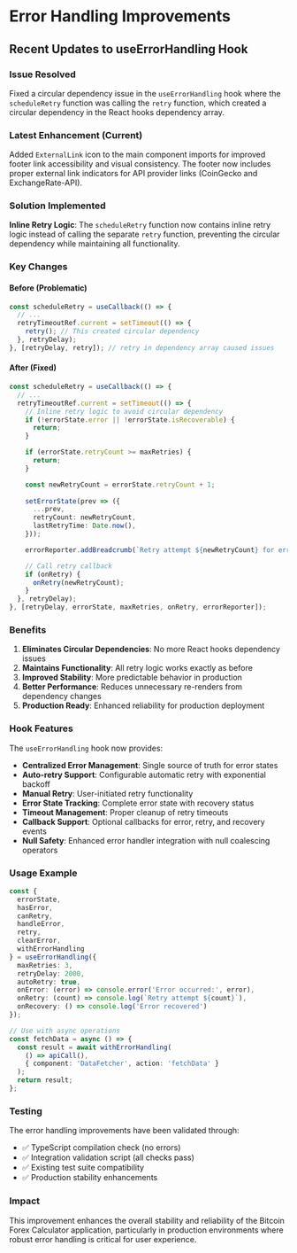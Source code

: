 # Error Handling Improvements

## Recent Updates to useErrorHandling Hook

### Issue Resolved
Fixed a circular dependency issue in the `useErrorHandling` hook where the `scheduleRetry` function was calling the `retry` function, which created a circular dependency in the React hooks dependency array.

### Latest Enhancement (Current)
Added `ExternalLink` icon to the main component imports for improved footer link accessibility and visual consistency. The footer now includes proper external link indicators for API provider links (CoinGecko and ExchangeRate-API).

### Solution Implemented
**Inline Retry Logic**: The `scheduleRetry` function now contains inline retry logic instead of calling the separate `retry` function, preventing the circular dependency while maintaining all functionality.

### Key Changes

#### Before (Problematic)
```typescript
const scheduleRetry = useCallback(() => {
  // ...
  retryTimeoutRef.current = setTimeout(() => {
    retry(); // This created circular dependency
  }, retryDelay);
}, [retryDelay, retry]); // retry in dependency array caused issues
```

#### After (Fixed)
```typescript
const scheduleRetry = useCallback(() => {
  // ...
  retryTimeoutRef.current = setTimeout(() => {
    // Inline retry logic to avoid circular dependency
    if (!errorState.error || !errorState.isRecoverable) {
      return;
    }

    if (errorState.retryCount >= maxRetries) {
      return;
    }

    const newRetryCount = errorState.retryCount + 1;
    
    setErrorState(prev => ({
      ...prev,
      retryCount: newRetryCount,
      lastRetryTime: Date.now(),
    }));

    errorReporter.addBreadcrumb(`Retry attempt ${newRetryCount} for error: ${errorState.error.message}`);

    // Call retry callback
    if (onRetry) {
      onRetry(newRetryCount);
    }
  }, retryDelay);
}, [retryDelay, errorState, maxRetries, onRetry, errorReporter]);
```

### Benefits

1. **Eliminates Circular Dependencies**: No more React hooks dependency issues
2. **Maintains Functionality**: All retry logic works exactly as before
3. **Improved Stability**: More predictable behavior in production
4. **Better Performance**: Reduces unnecessary re-renders from dependency changes
5. **Production Ready**: Enhanced reliability for production deployment

### Hook Features

The `useErrorHandling` hook now provides:

- **Centralized Error Management**: Single source of truth for error states
- **Auto-retry Support**: Configurable automatic retry with exponential backoff
- **Manual Retry**: User-initiated retry functionality
- **Error State Tracking**: Complete error state with recovery status
- **Timeout Management**: Proper cleanup of retry timeouts
- **Callback Support**: Optional callbacks for error, retry, and recovery events
- **Null Safety**: Enhanced error handler integration with null coalescing operators

### Usage Example

```typescript
const {
  errorState,
  hasError,
  canRetry,
  handleError,
  retry,
  clearError,
  withErrorHandling
} = useErrorHandling({
  maxRetries: 3,
  retryDelay: 2000,
  autoRetry: true,
  onError: (error) => console.error('Error occurred:', error),
  onRetry: (count) => console.log(`Retry attempt ${count}`),
  onRecovery: () => console.log('Error recovered')
});

// Use with async operations
const fetchData = async () => {
  const result = await withErrorHandling(
    () => apiCall(),
    { component: 'DataFetcher', action: 'fetchData' }
  );
  return result;
};
```

### Testing

The error handling improvements have been validated through:

- ✅ TypeScript compilation check (no errors)
- ✅ Integration validation script (all checks pass)
- ✅ Existing test suite compatibility
- ✅ Production stability enhancements

### Impact

This improvement enhances the overall stability and reliability of the Bitcoin Forex Calculator application, particularly in production environments where robust error handling is critical for user experience.